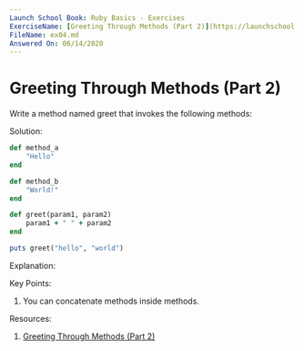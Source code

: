 ```yaml
---
Launch School Book: Ruby Basics - Exercises
ExerciseName: [Greeting Through Methods (Part 2)](https://launchschool.com/exercises/e7160aef)
FileName: ex04.md
Answered On: 06/14/2020
---
```


# Greeting Through Methods (Part 2)

Write a method named greet that invokes the following methods:

Solution:
```ruby
def method_a
    "Hello"
end

def method_b
    "World!"
end

def greet(param1, param2)
    param1 + " " + param2
end

puts greet("hello", "world")
```

Explanation: 

Key Points:
1. You can concatenate methods inside methods.

Resources:
1. [Greeting Through Methods (Part 2)](https://launchschool.com/exercises/e7160aef)